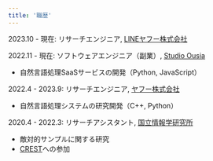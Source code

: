 ```yaml
---
title: '職歴'
---
```

2023.10 - 現在: リサーチエンジニア, [LINEヤフー株式会社](https://www.lycorp.co.jp/ja/)

2022.11 - 現在: ソフトウェアエンジニア（副業）, [Studio Ousia](https://www.ousia.jp/)
- 自然言語処理SaaSサービスの開発（Python, JavaScript）

2022.4 - 2023.9: リサーチエンジニア, [ヤフー株式会社](https://about.yahoo.co.jp/)
- 自然言語処理システムの研究開発（C++, Python）

2020.4 - 2022.3: リサーチアシスタント, [国立情報学研究所](https://www.nii.ac.jp/)
- 敵対的サンプルに関する研究
- [CREST](https://www.jst.go.jp/kisoken/crest/about/index.html)への参加
